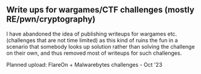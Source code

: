 ## Write ups for wargames/CTF challenges (mostly RE/pwn/cryptography)

I have abandoned the idea of publishing writeups for wargames etc. (challenges that are not time limited) as this kind of ruins the fun in a scenario that somebody looks up solution rather than solving the challenge on their own, and thus removed most of writeups for such challenges.

Planned upload: FlareOn + Malwarebytes challenges - Oct '23
